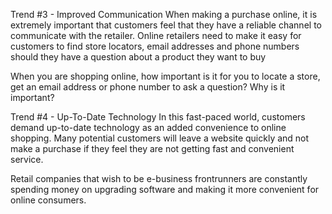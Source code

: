 Trend #3 - Improved Communication
When making a purchase online, it is extremely important that customers feel that they have a reliable channel to communicate with the retailer. Online retailers need to make it easy for customers to find store locators, email addresses and phone numbers should they have a question about a product they want to buy

When you are shopping online, how important is it for you to locate a store, get an email address or phone number to ask a question? Why is it important?

Trend #4 - Up-To-Date Technology
In this fast-paced world, customers demand up-to-date technology as an added convenience to online shopping. Many potential customers will leave a website quickly and not make a purchase if they feel they are not getting fast and convenient service.

Retail companies that wish to be e-business frontrunners are constantly spending money on upgrading software and making it more convenient for online consumers.



